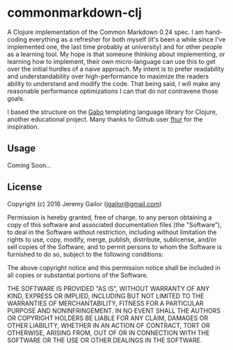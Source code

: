 # commonmarkdown-clj

A Clojure implementation of the Common Markdown 0.24 spec.  I am hand-coding
everything as a refresher for both myself (it's been a while since I've 
implemented one, the last time probably at university) and for other 
people as a learning tool.  My hope is that someone thinking about 
implementing, or learning how to implement, their own micro-language can 
use this to get over the initial hurdles of a naive approach. My intent 
is to prefer readability and understandability over high-performance to 
maximize the readers ability to understand and modify the code. That being
said, I will make any reasonable performance optimizations I can that do
not contravene those goals.

I based the structure on the [Gabo](https://github.com/fhur/gabo) templating 
language library for Clojure, another educational project.  Many thanks 
to Github user  [fhur](https://github.com/fhur) for the inspiration.

## Usage

Coming Soon...

## License

Copyright (c) 2016 Jeremy Gailor (jgailor@gmail.com)

Permission is hereby granted, free of charge, to any person obtaining a 
copy of this software and associated documentation files (the "Software"), 
to deal in the Software without restriction, including without limitation 
the rights to use, copy, modify, merge, publish, distribute, sublicense, 
and/or sell copies of the Software, and to permit persons to whom the 
Software is furnished to do so, subject to the following conditions:

The above copyright notice and this permission notice shall be included 
in all copies or substantial portions of the Software.

THE SOFTWARE IS PROVIDED "AS IS", WITHOUT WARRANTY OF ANY KIND, EXPRESS 
OR IMPLIED, INCLUDING BUT NOT LIMITED TO THE WARRANTIES OF MERCHANTABILITY, 
FITNESS FOR A PARTICULAR PURPOSE AND NONINFRINGEMENT. IN NO EVENT SHALL 
THE AUTHORS OR COPYRIGHT HOLDERS BE LIABLE FOR ANY CLAIM, DAMAGES OR 
OTHER LIABILITY, WHETHER IN AN ACTION OF CONTRACT, TORT OR OTHERWISE, 
ARISING FROM, OUT OF OR IN CONNECTION WITH THE SOFTWARE OR THE USE OR 
OTHER DEALINGS IN THE SOFTWARE.
